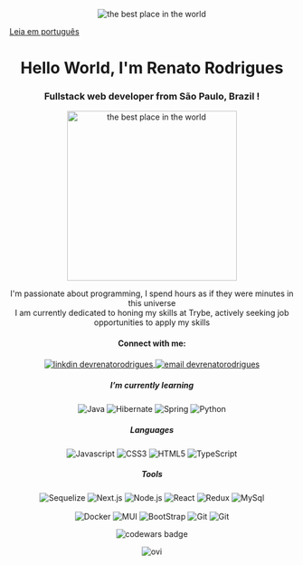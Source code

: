 <p align="center">
<img src="https://i.pinimg.com/originals/bb/e2/47/bbe2470d1ef6a44772f2015202fbb0ef.gif" alt="the best place in the world">
</p>

[Leia em português](README-PT.pt.md)


<h1 align="center">Hello World, I'm Renato Rodrigues</h1>
<h3 align="center">Fullstack web developer from São Paulo, Brazil !</h3>

<p align="center">
<img src="https://res.cloudinary.com/practicaldev/image/fetch/s--uxqgfA7M--/c_limit%2Cf_auto%2Cfl_progressive%2Cq_66%2Cw_880/https://dev-to-uploads.s3.amazonaws.com/uploads/articles/idrudmils3eo9di1a59u.gif" alt="the best place in the world" width="300">
</p>


<p align="center">
I'm passionate about programming, I spend hours as if they were minutes in this universe <br>
I am currently dedicated to honing my skills at Trybe, actively seeking job opportunities to apply my skills
</p>

<h4 align="center">Connect with me:</h4>
<p align="center" >
<a href="https://linkedin.com/in/devrenatorodrigues" target="blank">
<img align="center" src="https://img.shields.io/badge/linkedin-%230077B5.svg?style=for-the-badge&logo=linkedin&logoColor=white" alt="linkdin devrenatorodrigues"/>
</a>
<a href="mailto:devrenatorodrigues@gmail.com" target="blank">
<img align="center" src="https://img.shields.io/badge/Gmail-D14836?style=for-the-badge&logo=gmail&logoColor=white" alt="email devrenatorodrigues"/>
</a>
</p>

<h5 align="center"> I’m currently learning </h5>
<p align="center" >
<img align="center" src="https://img.shields.io/badge/java-%23ED8B00.svg?style=for-the-badge&logo=openjdk&logoColor=white" alt="Java"/>
<img align="center" src="https://img.shields.io/badge/Hibernate-59666C?style=for-the-badge&logo=Hibernate&logoColor=white" alt="Hibernate"/>
<img align="center" src="https://img.shields.io/badge/spring-%236DB33F.svg?style=for-the-badge&logo=spring&logoColor=white" alt="Spring"/>
<img align="center" src="https://img.shields.io/badge/python-3670A0?style=for-the-badge&logo=python&logoColor=ffdd54" alt="Python"/>
</p>

<h5 align="center">Languages</h5>
<p align="center" >
<img align="center" src="https://img.shields.io/badge/javascript-%23323330.svg?style=for-the-badge&logo=javascript&logoColor=%23F7DF1E" alt="Javascript"/>
<img align="center" src="https://img.shields.io/badge/css3-%231572B6.svg?style=for-the-badge&logo=css3&logoColor=white" alt="CSS3"/>
<img align="center" src="https://img.shields.io/badge/html5-%23E34F26.svg?style=for-the-badge&logo=html5&logoColor=white" alt="HTML5"/>
<img align="center" src="https://img.shields.io/badge/typescript-%23007ACC.svg?style=for-the-badge&logo=typescript&logoColor=white" alt="TypeScript"/>
</p>

<h5 align="center">Tools</h5>
<p align="center" >
<img align="center" src="https://img.shields.io/badge/Sequelize-52B0E7?style=for-the-badge&logo=Sequelize&logoColor=white" alt="Sequelize"/>
<img align="center" src="https://img.shields.io/badge/Next-black?style=for-the-badge&logo=next.js&logoColor=whitehttps://img.shields.io/badge/Next-black?style=for-the-badge&logo=next.js&logoColor=white" alt="Next.js"/>
<img align="center" src="https://img.shields.io/badge/node.js-6DA55F?style=for-the-badge&logo=node.js&logoColor=white" alt="Node.js"/>
<img align="center" src="https://img.shields.io/badge/react-%2320232a.svg?style=for-the-badge&logo=react&logoColor=%2361DAFB" alt="React"/>
<img align="center" src="https://img.shields.io/badge/redux-%23593d88.svg?style=for-the-badge&logo=redux&logoColor=white" alt="Redux"/>
<img align="center" src="https://img.shields.io/badge/mysql-%2300f.svg?style=for-the-badge&logo=mysql&logoColor=white" alt="MySql"/>
</p>

<p align="center" >
<img align="center" src="https://img.shields.io/badge/docker-%230db7ed.svg?style=for-the-badge&logo=docker&logoColor=white" alt="Docker"/>
<img align="center" src="https://img.shields.io/badge/MUI-%230081CB.svg?style=for-the-badge&logo=mui&logoColor=white" alt="MUI"/>
<img align="center" src="https://img.shields.io/badge/bootstrap-%238511FA.svg?style=for-the-badge&logo=bootstrap&logoColor=white" alt="BootStrap"/>
<img align="center" src="https://img.shields.io/badge/git-%23F05033.svg?style=for-the-badge&logo=git&logoColor=white" alt="Git"/>
<img align="center" src="https://img.shields.io/badge/-jest-%23C21325?style=for-the-badge&logo=jest&logoColor=white" alt="Git"/>
</p>

<p align="center">
  <img src="https://www.codewars.com/users/devRenatoRodrigues/badges/small" alt="codewars badge">
</p>
<p align="center">
<img src="https://github-readme-stats.vercel.app/api/top-langs?username=devRenatoRodrigues&show_icons=true&locale=en&layout=compact&theme=chartreuse-dark" alt="ovi" />
</p>

